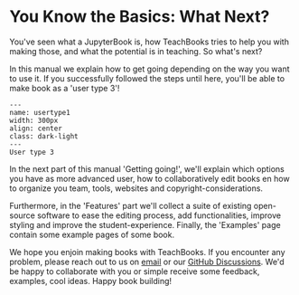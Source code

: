 # You Know the Basics: What Next?

You've seen what a JupyterBook is, how TeachBooks tries to help you with making those, and what the potential is in teaching. So what's next?

In this manual we explain how to get going depending on the way you want to use it. If you successfully followed the steps until here, you'll be able to make book as a 'user type 3'!

```{figure} ../installation-and-setup/figures/usertype3.jpg
---
name: usertype1
width: 300px
align: center
class: dark-light
---
User type 3
```

In the next part of this manual 'Getting going!', we'll explain which options you have as more advanced user, how to collaboratively edit books en how to organize you team, tools, websites and copyright-considerations.

Furthermore, in the 'Features' part we'll collect a suite of existing open-source software to ease the editing process, add functionalities, improve styling and improve the student-experience. Finally, the 'Examples' page contain some example pages of some book.

We hope you enjoin making books with TeachBooks. If you encounter any problem, please reach out to us on [email](mailto:info@teachbooks.io) or our [GitHub Discussions](https://github.com/orgs/TeachBooks/discussions). We'd be happy to collaborate with you or simple receive some feedback, examples, cool ideas. Happy book building!